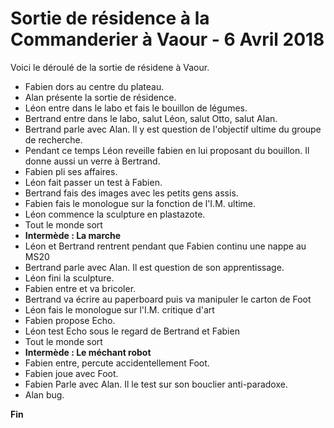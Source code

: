 Sortie de résidence à la Commanderier à Vaour - 6 Avril 2018
============================================================

Voici le déroulé de la sortie de résidene à Vaour.

- Fabien dors au centre du plateau.
- Alan présente la sortie de résidence.
- Léon entre dans le labo et fais le bouillon de légumes.
- Bertrand entre dans le labo, salut Léon, salut Otto, salut Alan.
- Bertrand parle avec Alan. Il y est question de l'objectif ultime du groupe de recherche.
- Pendant ce temps Léon reveille fabien en lui proposant du bouillon. Il donne aussi un verre à Bertrand.
- Fabien pli ses affaires.
- Léon fait passer un test à Fabien.
- Bertrand fais des images avec les petits gens assis.
- Fabien fais le monologue sur la fonction de l'I.M. ultime.
- Léon commence la sculpture en plastazote.
- Tout le monde sort
- **Intermède : La marche**
- Léon et Bertrand rentrent pendant que Fabien continu une nappe au MS20
- Bertrand parle avec Alan. Il est question de son apprentissage.
- Léon fini la sculpture.
- Fabien entre et va bricoler.
- Bertrand va écrire au paperboard puis va manipuler le carton de Foot
- Léon fais le monologue sur l'I.M. critique d'art
- Fabien propose Echo.
- Léon test Echo sous le regard de Bertrand et Fabien
- Tout le monde sort
- **Intermède : Le méchant robot**
- Fabien entre, percute accidentellement Foot.
- Fabien joue avec Foot.
- Fabien Parle avec Alan. Il le test sur son bouclier anti-paradoxe.
- Alan bug.

**Fin**

